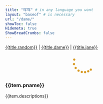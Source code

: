 ```yaml
---
title: "咩咩" # in any language you want
layout: "baseof" # is necessary
url: "/dame/"
showToc: false
Hidemeta: true
ShowBreadCrumbs: false
---
```


<script src="https://unpkg.com/vue@next"></script>
<link rel="stylesheet" href="/src/index.css">
<div id="app">
    <div class="navbar">
      <span><a href="/gallery/">{{title.random}}</a></span>
      |
      <span><a href="/dame/" class="active-link">{{title.dame}}</a></span>
      |
      <span><a href="/jane-works/">{{title.jane}}</a></span>
      <br>
    </div>
    <transition name="spinner" mode="out-in">
        <div class="spinner" v-show="isLoading">
            <div class="lds-roller">
                <div></div>
                <div></div>
                <div></div>
                <div></div>
                <div></div>
                <div></div>
                <div></div>
                <div></div>
            </div>
        </div>
    </transition>
    <div class="container">
        <div class="wrapper" v-for="item in DamePics">
            <img 
                :src="item.linkAdd" :alt="item.altText" :key="item.id"
                @click.prevent="currentShow(item.linkAdd)"
                @load="loaded"
                />
            <div class="caps" v-cloak>
                <h3>{{item.pname}}</h3>
                <span>{{item.descriptions}}</span>
            </div>
        </div>
    </div>
    <transition name="popup" @click="closeImg">
        <div 
            v-if="maskOn" 
            :class="maskOn?'mask':''" 
            @click="closeImg"  >
            <img :src="currentImg" alt="">
    </div>
    </transition>

</div>
<script src="/src/main.js" defer></script>
<style>
.spinner {
  display: flex;
  justify-content: center;
  align-items: center;
  width: 100%;
}
.lds-roller {
  display: inline-block;
  position: relative;
  width: 80px;
  height: 80px;
}
.lds-roller div {
  animation: lds-roller 1.2s cubic-bezier(0.5, 0, 0.5, 1) infinite;
  transform-origin: 40px 40px;
}
.lds-roller div:after {
  content: ' ';
  display: block;
  position: absolute;
  width: 7px;
  height: 7px;
  border-radius: 50%;
  background-color: rgb(215, 153, 35);
  margin: -4px 0 0 -4px;
}
.lds-roller div:nth-child(1) {
  animation-delay: -0.036s;
}
.lds-roller div:nth-child(1):after {
  top: 63px;
  left: 63px;
}
.lds-roller div:nth-child(2) {
  animation-delay: -0.072s;
}
.lds-roller div:nth-child(2):after {
  top: 68px;
  left: 56px;
}
.lds-roller div:nth-child(3) {
  animation-delay: -0.108s;
}
.lds-roller div:nth-child(3):after {
  top: 71px;
  left: 48px;
}
.lds-roller div:nth-child(4) {
  animation-delay: -0.144s;
}
.lds-roller div:nth-child(4):after {
  top: 72px;
  left: 40px;
}
.lds-roller div:nth-child(5) {
  animation-delay: -0.18s;
}
.lds-roller div:nth-child(5):after {
  top: 71px;
  left: 32px;
}
.lds-roller div:nth-child(6) {
  animation-delay: -0.216s;
}
.lds-roller div:nth-child(6):after {
  top: 68px;
  left: 24px;
}
.lds-roller div:nth-child(7) {
  animation-delay: -0.252s;
}
.lds-roller div:nth-child(7):after {
  top: 63px;
  left: 17px;
}
.lds-roller div:nth-child(8) {
  animation-delay: -0.288s;
}
.lds-roller div:nth-child(8):after {
  top: 56px;
  left: 12px;
}
@keyframes lds-roller {
  0% {
    transform: rotate(0deg);
  }
  100% {
    transform: rotate(360deg);
  }
}
</style>
